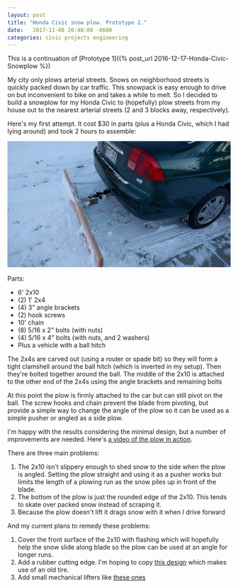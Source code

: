 ```yaml
---
layout: post
title: "Honda Civic snow plow. Prototype 2."
date:   2017-11-08 20:48:00 -0600
categories: civic projects engineering
---
```


This is a continuation of [Prototype 1]({% post_url 2016-12-17-Honda-Civic-Snowplow %})

My city only plows arterial streets. Snows on neighborhood streets is quickly packed down by car 
traffic. This snowpack is easy enough to drive on but inconvenient to bike on and takes a while
to melt. So I decided to build a snowplow for my Honda Civic to (hopefully) plow streets from my 
house out to the nearest arterial streets (2 and 3 blocks away, respectively).

Here's my first attempt. It cost $30 in parts (plus a Honda Civic, which I had lying around) and 
took 2 hours to assemble:

[![Snowplow](/assets/images/snowplow01.jpg)](/assets/images/snowplow01.jpg)

Parts:

* 6' 2x10
* (2) 1' 2x4
* (4) 3" angle brackets
* (2) hook screws
* 10' chain
* (8) 5/16 x 2" bolts (with nuts)
* (4) 5/16 x 4" bolts (with nuts, and 2 washers)
* Plus a vehicle with a ball hitch

The 2x4s are carved out (using a router or spade bit) so they will form a tight clamshell around the 
ball hitch (which is inverted in my setup). Then they're bolted together around the ball. The middle 
of the 2x10 is attached to the other end of the 2x4s using the angle brackets and remaining bolts

At this point the plow is firmly attached to the car but can still pivot on the ball. The screw hooks 
and chain prevent the blade from pivoting, but provide a simple way to change the angle of the plow 
so it can be used as a simple pusher or angled as a side plow.

I'm happy with the results considering the minimal design, but a number of improvements are needed.
Here's [a video of the plow in action](https://www.youtube.com/watch?v=5Nkh2XzjIhw).

There are three main problems:

1. The 2x10 isn't slippery enough to shed snow to the side when the plow is angled. Setting the plow 
straight and using it as a pusher works but limits the length of a plowing run as the snow piles up
in front of the blade.
2. The bottom of the plow is just the rounded edge of the 2x10. This tends to skate over packed snow 
instead of scraping it.
3. Because the plow doesn't lift it drags snow with it when I drive forward

And my current plans to remedy these problems:

1. Cover the front surface of the 2x10 with flashing which will hopefully help the snow slide along
blade so the plow can be used at an angle for longer runs.
2. Add a rubber cutting edge. I'm hoping to copy [this design](http://woodchuckcanuck.com/2014/01/19/mooseplow-redneck-cutting-edge/)
which makes use of an old tire.
3. Add small mechanical lifters like [these ones](https://www.youtube.com/watch?v=C0AHrpLKCZc)